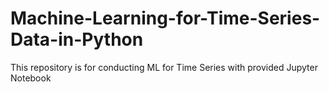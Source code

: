 # Machine-Learning-for-Time-Series-Data-in-Python
This repository is for conducting ML for Time Series with provided Jupyter Notebook
